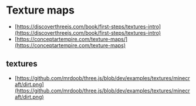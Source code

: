 # Texture maps

- [https://discoverthreejs.com/book/first-steps/textures-intro](https://discoverthreejs.com/book/first-steps/textures-intro)
- [https://conceptartempire.com/texture-maps/](https://conceptartempire.com/texture-maps)

## textures

- [https://github.com/mrdoob/three.js/blob/dev/examples/textures/minecraft/dirt.png](https://github.com/mrdoob/three.js/blob/dev/examples/textures/minecraft/dirt.png)